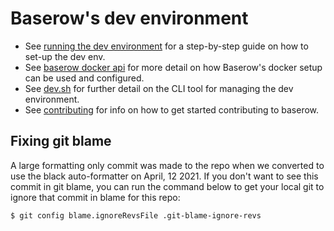 # Baserow's dev environment

- See [running the dev environment](../guides/running-the-dev-environment.md) for a
  step-by-step guide on how to set-up the dev env.
- See [baserow docker api](../reference/baserow-docker-api.md) for more detail on how
  Baserow's docker setup can be used and configured.
- See [dev.sh](../development/dev_sh.md) for further detail on the CLI tool for managing
  the dev environment.
- See [contributing](../development/CONTRIBUTING.md) for info on how to get started contributing
  to baserow.

## Fixing git blame

A large formatting only commit was made to the repo when we converted to use the black
auto-formatter on April, 12 2021. If you don't want to see this commit in git blame, you
can run the command below to get your local git to ignore that commit in blame for this
repo:

```bash
$ git config blame.ignoreRevsFile .git-blame-ignore-revs
```
